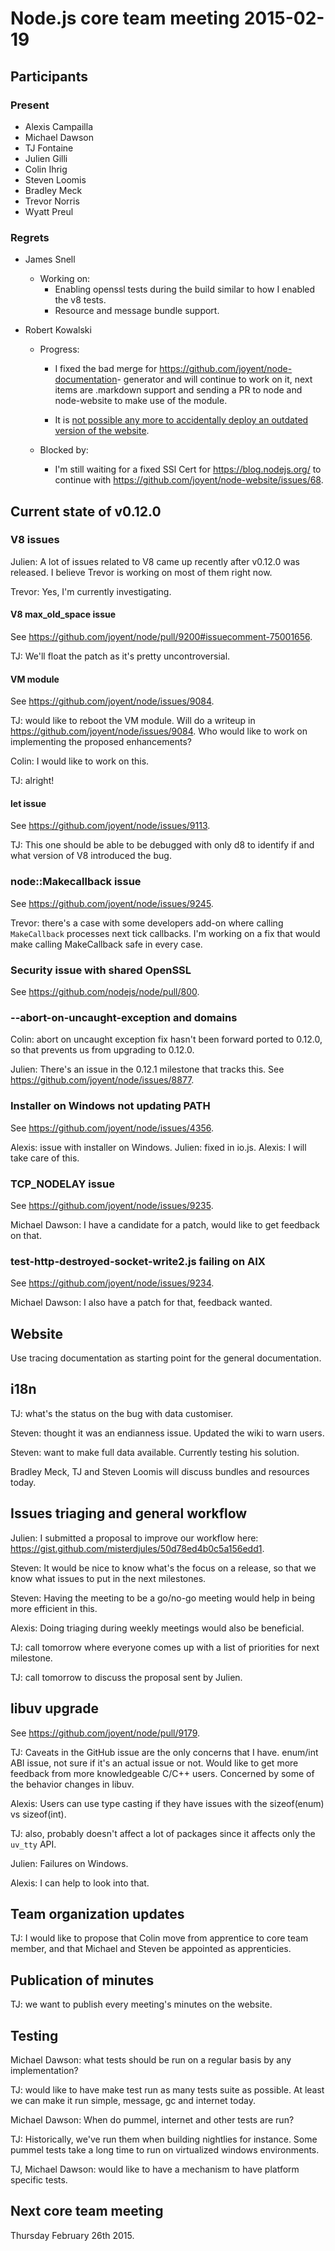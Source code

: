 # Node.js core team meeting 2015-02-19

## Participants

### Present

* Alexis Campailla
* Michael Dawson
* TJ Fontaine
* Julien Gilli
* Colin Ihrig
* Steven Loomis
* Bradley Meck
* Trevor Norris
* Wyatt Preul

### Regrets
* James Snell
  * Working on:
    * Enabling openssl tests during the build similar to how I enabled the v8 tests.
    * Resource and message bundle support.

* Robert Kowalski
  * Progress:
    * I fixed the bad merge for <https://github.com/joyent/node-documentation>-
    generator and will continue to work on it, next items are .markdown
    support and sending a PR to node and node-website to make use of the
    module.

    * It is [not possible any more to accidentally deploy an outdated version of the website](https://github.com/joyent/node-website/commit/dc1ab6f2037a9005d7fc44e73001bf9067e25d5b).

  * Blocked by:
    * I'm still waiting for a fixed SSl Cert for <https://blog.nodejs.org/> to
    continue with <https://github.com/joyent/node-website/issues/68>.

## Current state of v0.12.0

### V8 issues

Julien: A lot of issues related to V8 came up recently after v0.12.0 was
released. I believe Trevor is working on most of them right now.

Trevor: Yes, I'm currently investigating.

#### V8 max_old_space issue

See <https://github.com/joyent/node/pull/9200#issuecomment-75001656>.

TJ: We'll float the patch as it's pretty uncontroversial.

#### VM module

See <https://github.com/joyent/node/issues/9084>.

TJ: would like to reboot the VM module. Will do a writeup in
<https://github.com/joyent/node/issues/9084>. Who would like to work on
implementing the proposed enhancements?

Colin: I would like to work on this.

TJ: alright!

#### let issue

See <https://github.com/joyent/node/issues/9113>.

TJ: This one should be able to be debugged with only d8 to identify if and
what version of V8 introduced the bug.

### node::Makecallback issue

See <https://github.com/joyent/node/issues/9245>.

Trevor: there's a case with some developers add-on where calling
`MakeCallback` processes next tick callbacks. I'm working on a fix that would
make calling MakeCallback safe in every case.

### Security issue with shared OpenSSL

See <https://github.com/nodejs/node/pull/800>.

### --abort-on-uncaught-exception and domains

Colin: abort on uncaught exception fix hasn't been forward ported to 0.12.0,
so that prevents us from upgrading to 0.12.0.

Julien: There's an issue in the 0.12.1 milestone that tracks this. See
<https://github.com/joyent/node/issues/8877>.

### Installer on Windows not updating PATH

See <https://github.com/joyent/node/issues/4356>.

Alexis: issue with installer on Windows. Julien: fixed in io.js. Alexis: I
will take care of this.

### TCP_NODELAY issue

See <https://github.com/joyent/node/issues/9235>.

Michael Dawson: I have a candidate for a patch, would like to get feedback on that.

### test-http-destroyed-socket-write2.js failing on AIX

See <https://github.com/joyent/node/issues/9234>.

Michael Dawson: I also have a patch for that, feedback wanted.

## Website

Use tracing documentation as starting point for the general documentation.

## i18n

TJ: what's the status on the bug with data customiser.

Steven: thought it was an endianness issue. Updated the wiki to warn users.

Steven: want to make full data available. Currently testing his solution.

Bradley Meck, TJ and Steven Loomis will discuss bundles and resources today.

## Issues triaging and general workflow

Julien: I submitted a proposal to improve our workflow here:
<https://gist.github.com/misterdjules/50d78ed4b0c5a156edd1>.

Steven: It would be nice to know what's the focus on a release, so that we
know what issues to put in the next milestones.

Steven: Having the meeting to be a go/no-go meeting would help in being more
efficient in this.

Alexis: Doing triaging during weekly meetings would also be beneficial.

TJ: call tomorrow where everyone comes up with a list of priorities for next
milestone.

TJ: call tomorrow to discuss the proposal sent by Julien.

## libuv upgrade

See <https://github.com/joyent/node/pull/9179>.

TJ: Caveats in the GitHub issue are the only concerns that I have. enum/int
ABI issue, not sure if it's an actual issue or not. Would like to get more
feedback from more knowledgeable C/C++ users. Concerned by some of the
behavior changes in libuv.

Alexis: Users can use type casting if they have issues with the sizeof(enum)
vs sizeof(int).

TJ: also, probably doesn't affect a lot of packages since it affects only the
`uv_tty` API.

Julien: Failures on Windows.

Alexis: I can help to look into that.

## Team organization updates

TJ: I would like to propose that Colin move from apprentice to core team
member, and that Michael and Steven be appointed as apprenticies.

## Publication of minutes

TJ: we want to publish every meeting's minutes on the website.

## Testing

Michael Dawson: what tests should be run on a regular basis by any
implementation?

TJ: would like to have make test run as many tests suite as possible. At least
we can make it run simple, message, gc and internet today.

Michael Dawson: When do pummel, internet and other tests are run?

TJ: Historically, we've run them when building nightlies for instance. Some
pummel tests take a long time to run on virtualized windows environments.

TJ, Michael Dawson: would like to have a mechanism to have platform specific
tests.

## Next core team meeting

Thursday February 26th 2015.
